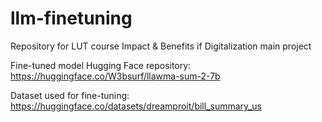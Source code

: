 # llm-finetuning
Repository for LUT course Impact &amp; Benefits if Digitalization main project

Fine-tuned model Hugging Face repository:
https://huggingface.co/W3bsurf/llawma-sum-2-7b

Dataset used for fine-tuning:
https://huggingface.co/datasets/dreamproit/bill_summary_us
